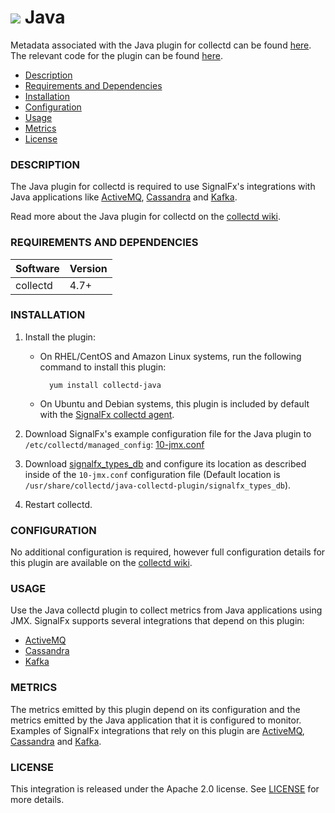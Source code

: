 # ![](./img/integrations_java.png) Java

Metadata associated with the Java plugin for collectd can be found [here](https://github.com/signalfx/integrations/tree/release/collectd-java). The relevant code for the plugin can be found [here](https://github.com/signalfx/collectd/blob/master/src/java.c).

- [Description](#description)
- [Requirements and Dependencies](#requirements-and-dependencies)
- [Installation](#installation)
- [Configuration](#configuration)
- [Usage](#usage)
- [Metrics](#metrics)
- [License](#license)

### DESCRIPTION

The Java plugin for collectd is required to use SignalFx's integrations with Java applications like [ActiveMQ](https://docs.signalfx.com/en/latest/integrations/integrations-reference/integrations.activemq.html), [Cassandra](https://docs.signalfx.com/en/latest/integrations/integrations-reference/integrations.cassandra.html) and [Kafka](https://docs.signalfx.com/en/latest/integrations/integrations-reference/integrations.kafka.html).

Read more about the Java plugin for collectd on the [collectd wiki](https://collectd.org/wiki/index.php/Plugin:Java).

### REQUIREMENTS AND DEPENDENCIES

| Software  | Version        |
|-----------|----------------|
| collectd  | 4.7+ |

### INSTALLATION

1. Install the plugin:

    * On RHEL/CentOS and Amazon Linux systems, run the following command to install this plugin:

            yum install collectd-java


    * On Ubuntu and Debian systems, this plugin is included by default with the [SignalFx collectd agent](https://github.com/signalfx/integrations/tree/master/collectd)[](sfx_link:sfxcollectd).

2. Download SignalFx's example configuration file for the Java plugin to `/etc/collectd/managed_config`: [10-jmx.conf](https://github.com/signalfx/integrations/blob/master/collectd-java/10-jmx.conf)

3. Download [signalfx\_types\_db](https://github.com/signalfx/integrations/tree/master/collectd-java/signalfx_types_db) and configure its location as described inside of the `10-jmx.conf` configuration file (Default location is  `/usr/share/collectd/java-collectd-plugin/signalfx_types_db`).

4. Restart collectd.

### CONFIGURATION

No additional configuration is required, however full configuration details for this plugin are available on the [collectd wiki](https://collectd.org/wiki/index.php/Plugin:Java).

### USAGE

Use the Java collectd plugin to collect metrics from Java applications using JMX. SignalFx supports several integrations that depend on this plugin:

* [ActiveMQ](https://docs.signalfx.com/en/latest/integrations/integrations-reference/integrations.activemq.html)
* [Cassandra](https://docs.signalfx.com/en/latest/integrations/integrations-reference/integrations.cassandra.html)
* [Kafka](https://docs.signalfx.com/en/latest/integrations/integrations-reference/integrations.kafka.html)

### METRICS

The metrics emitted by this plugin depend on its configuration and the metrics emitted by the Java application that it is configured to monitor. Examples of SignalFx integrations that rely on this plugin are [ActiveMQ](https://docs.signalfx.com/en/latest/integrations/integrations-reference/integrations.activemq.html), [Cassandra](https://docs.signalfx.com/en/latest/integrations/integrations-reference/integrations.cassandra.html) and [Kafka](https://docs.signalfx.com/en/latest/integrations/integrations-reference/integrations.kafka.html).

### LICENSE

This integration is released under the Apache 2.0 license. See [LICENSE](./LICENSE) for more details.
